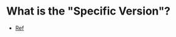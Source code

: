 What is the "Specific Version"?
===



- [Ref](https://stackoverflow.com/questions/24022134/how-exactly-does-the-specific-version-property-of-an-assembly-reference-work-i)